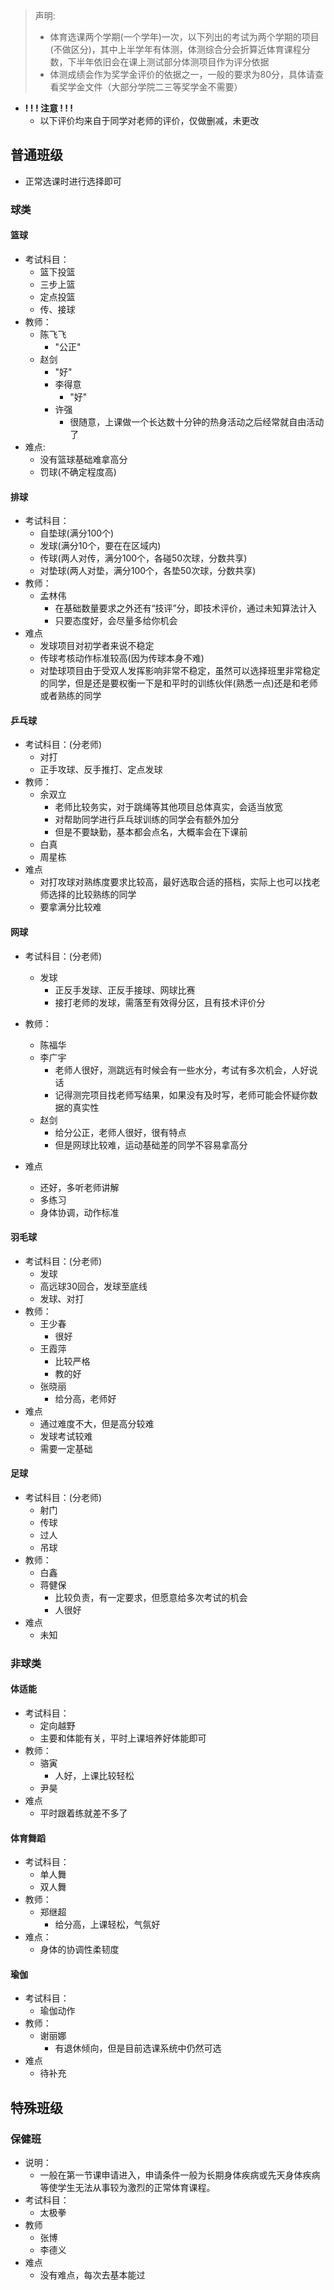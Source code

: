 > 声明:
>
> + 体育选课两个学期(一个学年)一次，以下列出的考试为两个学期的项目(不做区分)，其中上半学年有体测，体测综合分会折算近体育课程分数，下半年依旧会在课上测试部分体测项目作为评分依据
> + 体测成绩会作为奖学金评价的依据之一，一般的要求为80分，具体请查看奖学金文件（大部分学院二三等奖学金不需要）

+ **! ! ! 注意 ! ! !** 
	+ 以下评价均来自于同学对老师的评价，仅做删减，未更改
## 普通班级

- 正常选课时进行选择即可

### 球类

#### 篮球

  - 考试科目：
    - 篮下投篮
    - 三步上篮
    - 定点投篮
    - 传、接球
  - 教师：
    - 陈飞飞
    	- "公正"
    - 赵剑
    	- "好"
	  - 李得意
		  - "好"
	  - 许强
		  - 很随意，上课做一个长达数十分钟的热身活动之后经常就自由活动了
  - 难点:
    - 没有篮球基础难拿高分
    - 罚球(不确定程度高)

#### **排球**

- 考试科目：
	- 自垫球(满分100个)
	- 发球(满分10个，要在在区域内)
	- 传球(两人对传，满分100个，各碰50次球，分数共享)
	- 对垫球(两人对垫，满分100个，各垫50次球，分数共享)
- 教师：
	- 孟林伟
		- 在基础数量要求之外还有“技评”分，即技术评价，通过未知算法计入
		- 只要态度好，会尽量多给你机会
- 难点
	- 发球项目对初学者来说不稳定
	- 传球考核动作标准较高(因为传球本身不难)
	- 对垫球项目由于受双人发挥影响非常不稳定，虽然可以选择班里非常稳定的同学，但是还是要权衡一下是和平时的训练伙伴(熟悉一点)还是和老师或者熟练的同学

#### **乒乓球**

- 考试科目：(分老师)
	- 对打
	- 正手攻球、反手推打、定点发球
- 教师：
	- 余双立
		- 老师比较务实，对于跳绳等其他项目总体真实，会适当放宽
		- 对帮助同学进行乒乓球训练的同学会有额外加分
		- 但是不要缺勤，基本都会点名，大概率会在下课前
	- 白真
	- 周星栋
- 难点
	- 对打攻球对熟练度要求比较高，最好选取合适的搭档，实际上也可以找老师选择的比较熟练的同学
	- 要拿满分比较难

#### **网球**

- 考试科目：(分老师)
	- 发球
		- 正反手发球、正反手接球、网球比赛
		- 接打老师的发球，需落至有效得分区，且有技术评价分

- 教师：
	- 陈福华
	- 李广宇
		- 老师人很好，测跳远有时候会有一些水分，考试有多次机会，人好说话
		- 记得测完项目找老师写结果，如果没有及时写，老师可能会怀疑你数据的真实性
	- 赵剑
		- 给分公正，老师人很好，很有特点
		- 但是网球比较难，运动基础差的同学不容易拿高分
  
- 难点
	- 还好，多听老师讲解
	- 多练习
	- 身体协调，动作标准

#### **羽毛球**

- 考试科目：(分老师)
	- 发球
	- 高远球30回合，发球至底线
	- 发球、对打
- 教师：
	- 王少春
		- 很好
	- 王霞萍
		- 比较严格
		- 教的好
	- 张晓丽
		- 给分高，老师好
- 难点
	- 通过难度不大，但是高分较难
	- 发球考试较难
	- 需要一定基础

#### 足球

- 考试科目：(分老师)
	- 射门
	- 传球
	- 过人
	- 吊球
- 教师：
	- 白鑫
	- 蒋健保
		- 比较负责，有一定要求，但愿意给多次考试的机会
		- 人很好
- 难点
	- 未知

### 非球类
#### 体适能

- 考试科目：
	- 定向越野
	- 主要和体能有关，平时上课培养好体能即可
- 教师：
	- 骆寅
	   - 人好，上课比较轻松
	- 尹昊
- 难点
	- 平时跟着练就差不多了

#### 体育舞蹈

- 考试科目：
	- 单人舞
	- 双人舞
- 教师：
	- 郑继超
		- 给分高，上课轻松，气氛好
- 难点：
	- 身体的协调性柔韧度

#### 瑜伽

- 考试科目：
	- 瑜伽动作
- 教师：
	- 谢丽娜
		- 有退休倾向，但是目前选课系统中仍然可选
- 难点
	- 待补充

## 特殊班级
### 保健班

- 说明：
	- 一般在第一节课申请进入，申请条件一般为长期身体疾病或先天身体疾病等使学生无法从事较为激烈的正常体育课程。
- 考试科目：
	- 太极拳
- 教师
	- 张博
	- 李德义
- 难点
	- 没有难点，每次去基本能过